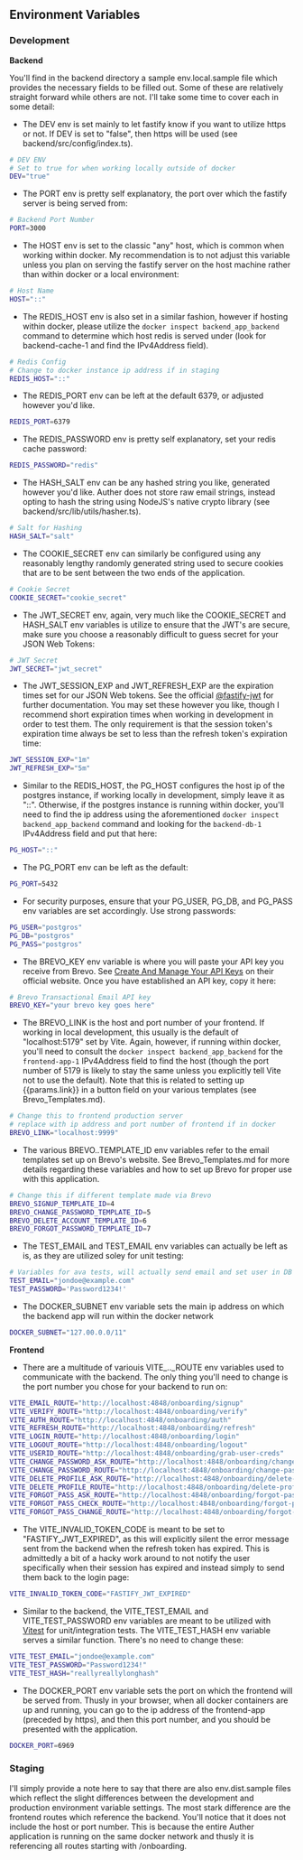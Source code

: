## Environment Variables

### Development

**Backend**

You'll find in the backend directory a sample env.local.sample file which
provides the necessary fields to be filled out. Some of these are relatively
straight forward while others are not. I'll take some time to cover each in some
detail:

- The DEV env is set mainly to let fastify know if you want to utilize https or
  not. If DEV is set to "false", then https will be used (see backend/src/config/index.ts).

```bash
# DEV ENV
# Set to true for when working locally outside of docker
DEV="true"
```

- The PORT env is pretty self explanatory, the port over which the fastify
  server is being served from:

```bash
# Backend Port Number
PORT=3000
```

- The HOST env is set to the classic "any" host, which is common when working
  within docker. My recommendation is to not adjust this variable unless you plan
  on serving the fastify server on the host machine rather than within docker or a
  local environment:

```bash
# Host Name
HOST="::"
```

- The REDIS_HOST env is also set in a similar fashion, however if hosting within
  docker, please utilize the `docker inspect backend_app_backend` command to
  determine which host redis is served under (look for backend-cache-1 and find
  the IPv4Address field).

```bash
# Redis Config
# Change to docker instance ip address if in staging
REDIS_HOST="::"
```

- The REDIS_PORT env can be left at the default 6379, or adjusted however you'd
  like.

```bash
REDIS_PORT=6379
```

- The REDIS_PASSWORD env is pretty self explanatory, set your redis cache
  password:

```bash
REDIS_PASSWORD="redis"
```

- The HASH_SALT env can be any hashed string you like, generated however you'd
  like. Auther does not store raw email strings, instead opting to hash the string
  using NodeJS's native crypto library (see backend/src/lib/utils/hasher.ts).

```bash
# Salt for Hashing
HASH_SALT="salt"
```

- The COOKIE_SECRET env can similarly be configured using any reasonably lengthy
  randomly generated string used to secure cookies that are to be sent between the
  two ends of the application.

```bash
# Cookie Secret
COOKIE_SECRET="cookie_secret"
```

- The JWT_SECRET env, again, very much like the COOKIE_SECRET and HASH_SALT env
  variables is utilize to ensure that the JWT's are secure, make sure you choose a
  reasonably difficult to guess secret for your JSON Web Tokens:

```bash
# JWT Secret
JWT_SECRET="jwt_secret"
```

- The JWT_SESSION_EXP and JWT_REFRESH_EXP are the expiration times set for our
  JSON Web tokens. See the official [@fastify-jwt](https://github.com/fastify/fastify-jwt) for further documentation. You may set these however you like, though I recommend short expiration times when working in development in order to test them. The only requirement is that the session token's expiration time always be set to less than the refresh token's expiration time:

```bash
JWT_SESSION_EXP="1m"
JWT_REFRESH_EXP="5m"
```

- Similar to the REDIS_HOST, the PG_HOST configures the host ip of the postgres
  instance, if working locally in development, simply leave it as "::". Otherwise,
  if the postgres instance is running within docker, you'll need to find the
  ip address using the aforementioned `docker inspect backend_app_backend`
  command and looking for the `backend-db-1` IPv4Address field and put that here:

```bash
PG_HOST="::"
```

- The PG_PORT env can be left as the default:

```bash
PG_PORT=5432
```

- For security purposes, ensure that your PG_USER, PG_DB, and PG_PASS env
  variables are set accordingly. Use strong passwords:

```bash
PG_USER="postgros"
PG_DB="postgros"
PG_PASS="postgros"
```

- The BREVO_KEY env variable is where you will paste your API key you receive from
  Brevo. See [Create And Manage Your API Keys](https://help.brevo.com/hc/en-us/articles/209467485-Create-and-manage-your-API-keys) on their official website. Once you have established an API key, copy it here:

```bash
# Brevo Transactional Email API key
BREVO_KEY="your brevo key goes here"
```

- The BREVO_LINK is the host and port number of your frontend. If working in local
  development, this usually is the default of "localhost:5179" set by Vite. Again,
  however, if running within docker, you'll need to consult the `docker
inspect backend_app_backend` for the `frontend-app-1` IPv4Address field to
  find the host (though the port number of 5179 is likely to stay the same unless
  you explicitly tell Vite not to use the default). Note that this is
  related to setting up {{params.link}} in a button field on your various
  templates (see Brevo_Templates.md).

```bash
# Change this to frontend production server
# replace with ip address and port number of frontend if in docker
BREVO_LINK="localhost:9999"
```

- The various BREVO..TEMPLATE_ID env variables refer to the email templates set
  up on Brevo's website. See Brevo_Templates.md for more details regarding these
  variables and how to set up Brevo for proper use with this application.

```bash
# Change this if different template made via Brevo
BREVO_SIGNUP_TEMPLATE_ID=4
BREVO_CHANGE_PASSWORD_TEMPLATE_ID=5
BREVO_DELETE_ACCOUNT_TEMPLATE_ID=6
BREVO_FORGOT_PASSWORD_TEMPLATE_ID=7
```

- The TEST_EMAIL and TEST_EMAIL env variables can actually be left as is, as
  they are utilized soley for unit testing:

```bash
# Variables for ava tests, will actually send email and set user in DB
TEST_EMAIL="jondoe@example.com"
TEST_PASSWORD='Password1234!'
```

- The DOCKER_SUBNET env variable sets the main ip address on which the backend
  app will run within the docker network

```bash
DOCKER_SUBNET="127.00.0.0/11"
```

**Frontend**

- There are a multitude of variouis VITE\_..\_ROUTE env variables used to
  communicate with the backend. The only thing you'll need to change is the port
  number you chose for your backend to run on:

```bash
VITE_EMAIL_ROUTE="http://localhost:4848/onboarding/signup"
VITE_VERIFY_ROUTE="http://localhost:4848/onboarding/verify"
VITE_AUTH_ROUTE="http://localhost:4848/onboarding/auth"
VITE_REFRESH_ROUTE="http://localhost:4848/onboarding/refresh"
VITE_LOGIN_ROUTE="http://localhost:4848/onboarding/login"
VITE_LOGOUT_ROUTE="http://localhost:4848/onboarding/logout"
VITE_USERID_ROUTE="http://localhost:4848/onboarding/grab-user-creds"
VITE_CHANGE_PASSWORD_ASK_ROUTE="http://localhost:4848/onboarding/change-password-ask"
VITE_CHANGE_PASSWORD_ROUTE="http://localhost:4848/onboarding/change-password"
VITE_DELETE_PROFILE_ASK_ROUTE="http://localhost:4848/onboarding/delete-profile-ask"
VITE_DELETE_PROFILE_ROUTE="http://localhost:4848/onboarding/delete-profile"
VITE_FORGOT_PASS_ASK_ROUTE="http://localhost:4848/onboarding/forgot-password-ask"
VITE_FORGOT_PASS_CHECK_ROUTE="http://localhost:4848/onboarding/forgot-password-check"
VITE_FORGOT_PASS_CHANGE_ROUTE="http://localhost:4848/onboarding/forgot-password-change"
```

- The VITE_INVALID_TOKEN_CODE is meant to be set to "FASTIFY_JWT_EXPIRED", as
  this will explicitly silent the error message sent from the backend when the
  refresh token has expired. This is admittedly a bit of a hacky work around to
  not notify the user specifically when their session has expired and instead
  simply to send them back to the login page:

```bash
VITE_INVALID_TOKEN_CODE="FASTIFY_JWT_EXPIRED"
```

- Similar to the backend, the VITE_TEST_EMAIL and VITE_TEST_PASSWORD env
  variables are meant to be utilized with [Vitest](https://vitest.dev/) for
  unit/integration tests. The VITE_TEST_HASH env variable serves a similar
  function. There's no need to change these:

```bash
VITE_TEST_EMAIL="jondoe@example.com"
VITE_TEST_PASSWORD="Password1234!"
VITE_TEST_HASH="reallyreallylonghash"
```

- The DOCKER_PORT env variable sets the port on which the frontend will be
  served from. Thusly in your browser, when all docker containers are up and
  running, you can go to the ip address of the frontend-app (preceded by https),
  and then this port number, and you should be presented with the application.

```bash
DOCKER_PORT=6969
```

### Staging

I'll simply provide a note here to say that there are also env.dist.sample files
which reflect the slight differences between the development and production
environment variable settings. The most stark difference are the frontend routes
which reference the backend. You'll notice that it does not include the host or
port number. This is because the entire Auther application is running on the
same docker network and thusly it is referencing all routes starting with /onboarding.
